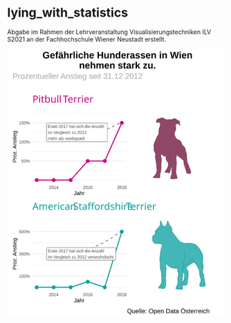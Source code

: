 # lying_with_statistics

Abgabe im Rahmen der Lehrveranstaltung Visualisierungstechniken ILV S2021 an der Fachhochschule Wiener Neustadt erstellt.

![](https://raw.githubusercontent.com/biegt/lying_with_statistics/ac6336fdab89fd07007df326de8d11e5b2c7e230/03_output/plot.svg)
